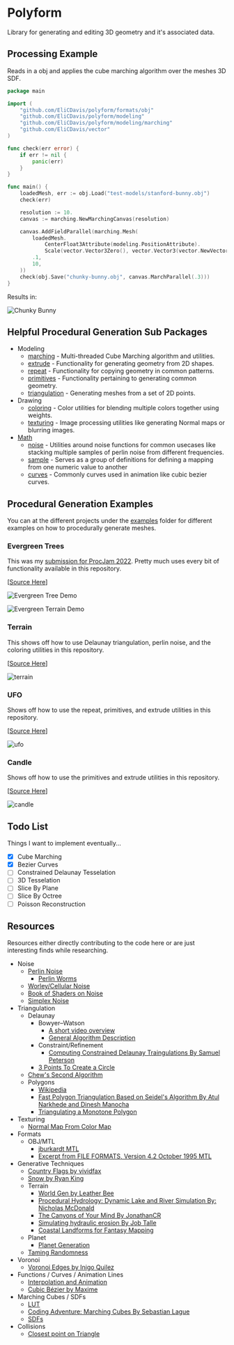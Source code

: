 # Polyform

Library for generating and editing 3D geometry and it's associated data.

## Processing Example

Reads in a obj and applies the cube marching algorithm over the meshes 3D SDF.

```go
package main

import (
	"github.com/EliCDavis/polyform/formats/obj"
	"github.com/EliCDavis/polyform/modeling"
	"github.com/EliCDavis/polyform/modeling/marching"
	"github.com/EliCDavis/vector"
)

func check(err error) {
	if err != nil {
		panic(err)
	}
}

func main() {
	loadedMesh, err := obj.Load("test-models/stanford-bunny.obj")
	check(err)

	resolution := 10.
	canvas := marching.NewMarchingCanvas(resolution)

	canvas.AddFieldParallel(marching.Mesh(
		loadedMesh.
			CenterFloat3Attribute(modeling.PositionAttribute).
			Scale(vector.Vector3Zero(), vector.Vector3(vector.NewVector3(12, 12, 12))),
		.1,
		10,
	))
	check(obj.Save("chunky-bunny.obj", canvas.MarchParallel(.3)))
}
```

Results in:

![Chunky Bunny](/examples/inflate/chunky-bunny.png)

## Helpful Procedural Generation Sub Packages

- Modeling
  - [marching](/modeling/marching/) - Multi-threaded Cube Marching algorithm and utilities.
  - [extrude](/modeling/extrude/) - Functionality for generating geometry from 2D shapes.
  - [repeat](/modeling/repeat/) - Functionality for copying geometry in common patterns.
  - [primitives](/modeling/repeat/) - Functionality pertaining to generating common geometry.
  - [triangulation](/modeling/triangulation/) - Generating meshes from a set of 2D points.
- Drawing
  - [coloring](/drawing/coloring/) - Color utilities for blending multiple colors together using weights.
  - [texturing](/drawing/texturing/) - Image processing utilities like generating Normal maps or blurring images.
- [Math](/math/README.md)
  - [noise](/math/noise/) - Utilities around noise functions for common usecases like stacking multiple samples of perlin noise from different frequencies.
  - [sample](/math/sample/) - Serves as a group of definitions for defining a mapping from one numeric value to another
  - [curves](/math/curves/) - Commonly curves used in animation like cubic bezier curves.

## Procedural Generation Examples

You can at the different projects under the [examples](/examples/) folder for different examples on how to procedurally generate meshes.

### Evergreen Trees

This was my [submission for ProcJam 2022](https://elicdavis.itch.io/evergreen-tree-generation). Pretty much uses every bit of functionality available in this repository.

[[Source Here](/examples/terrain/main.go)]

![Evergreen Tree Demo](./examples/chill/tree-demo.png)

![Evergreen Terrain Demo](./examples/chill/terrain-demo.png)

### Terrain

This shows off how to use Delaunay triangulation, perlin noise, and the coloring utilities in this repository.

[[Source Here](/examples/terrain/main.go)]

![terrain](/examples/terrain/terrain.png)

### UFO

Shows off how to use the repeat, primitives, and extrude utilities in this repository.

[[Source Here](/examples/ufo/main.go)]

![ufo](/examples/ufo/ufo.png)

### Candle

Shows off how to use the primitives and extrude utilities in this repository.

[[Source Here](/examples/candle/main.go)]

![candle](/examples/candle/candle.png)

## Todo List

Things I want to implement eventually...

- [x] Cube Marching
- [x] Bezier Curves
- [ ] Constrained Delaunay Tesselation
- [ ] 3D Tesselation
- [ ] Slice By Plane
- [ ] Slice By Octree
- [ ] Poisson Reconstruction

## Resources

Resources either directly contributing to the code here or are just interesting finds while researching.

- Noise
  - [Perlin Noise](https://gpfault.net/posts/perlin-noise.txt.html)
    - [Perlin Worms](https://libnoise.sourceforge.net/examples/worms/index.html)
  - [Worley/Cellular Noise](https://thebookofshaders.com/12/)
  - [Book of Shaders on Noise](https://thebookofshaders.com/11/)
  - [Simplex Noise](https://en.wikipedia.org/wiki/Simplex_noise)
- Triangulation
  - Delaunay
    - Bowyer–Watson
      - [A short video overview](https://www.youtube.com/watch?v=4ySSsESzw2Y)
      - [General Algorithm Description](https://en.wikipedia.org/wiki/Bowyer%E2%80%93Watson_algorithm)
    - Constraint/Refinement
      - [Computing Constrained Delaunay Traingulations By Samuel Peterson](http://www.geom.uiuc.edu/~samuelp/del_project.html#implementation)
    - [3 Points To Create a Circle](https://kyndinfo.notion.site/Geometric-Drawings-2cefb8d81ced41d5af532dd7bdfdceee)
  - [Chew's Second Algorithm](https://cccg.ca/proceedings/2011/papers/paper91.pdf)
  - Polygons
    - [Wikipedia](https://en.wikipedia.org/wiki/Polygon_triangulation)
    - [Fast Polygon Triangulation Based on Seidel's Algorithm By Atul Narkhede and Dinesh Manocha](http://gamma.cs.unc.edu/SEIDEL/)
    - [Triangulating a Monotone Polygon
      ](http://homepages.math.uic.edu/~jan/mcs481/triangulating.pdf)
- Texturing
  - [Normal Map From Color Map](https://stackoverflow.com/questions/5281261/generating-a-normal-map-from-a-height-map)
- Formats
  - OBJ/MTL
    - [jburkardt MTL](https://people.sc.fsu.edu/~jburkardt/data/mtl/mtl.html)
    - [Excerpt from FILE FORMATS, Version 4.2 October 1995 MTL](http://paulbourke.net/dataformats/mtl/)
- Generative Techniques
  - [Country Flags by vividfax](https://vividfax.notion.site/Generative-Flag-Design-e663bc26f5a54ab48fad1428bc32b610)
  - [Snow by Ryan King](https://www.youtube.com/watch?v=UzJnsqIRbDw)
  - Terrain
    - [World Gen by Leather Bee](https://leatherbee.org/index.php/category/world-gen/)
    - [Procedural Hydrology: Dynamic Lake and River Simulation By: Nicholas McDonald](https://nickmcd.me/2020/04/15/procedural-hydrology/)
    - [The Canyons of Your Mind By JonathanCR](https://undiscoveredworlds.blogspot.com/2019/05/the-canyons-of-your-mind.html)
    - [Simulating hydraulic erosion By Job Talle](https://jobtalle.com/simulating_hydraulic_erosion.html)
    - [Coastal Landforms for Fantasy Mapping](https://www.youtube.com/watch?v=ztemzsxso0U)
  - Planet
    - [Planet Generation](https://archive.vn/kmVP4)
  - [Taming Randomness](https://kyndinfo.notion.site/Taming-Randomness-e4351f08ec7c43a7ad47ef2d1dfe2ed8)
- Voronoi
  - [Voronoi Edges by Inigo Quilez](https://iquilezles.org/articles/voronoilines/)
- Functions / Curves / Animation Lines
  - [Interpolation and Animation](https://kyndinfo.notion.site/Interpolation-and-Animation-44d00edd89bc41d686260d6bfd6a01d9)
  - [Cubic Bézier by Maxime](https://blog.maximeheckel.com/posts/cubic-bezier-from-math-to-motion/)
- Marching Cubes / SDFs
  - [LUT](http://paulbourke.net/geometry/polygonise/)
  - [Coding Adventure: Marching Cubes By Sebastian Lague](https://www.youtube.com/watch?v=M3iI2l0ltbE)
  - [SDFs](https://iquilezles.org/articles/distfunctions/)
- Collisions
  - [Closest point on Triangle](https://gdbooks.gitbooks.io/3dcollisions/content/Chapter4/closest_point_to_triangle.html)
